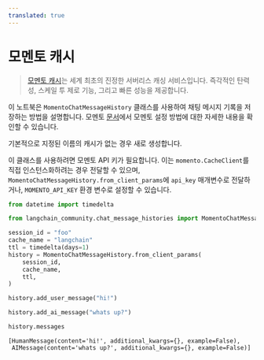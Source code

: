 ```yaml
---
translated: true
---
```


# 모멘토 캐시

>[모멘토 캐시](https://docs.momentohq.com/)는 세계 최초의 진정한 서버리스 캐싱 서비스입니다. 즉각적인 탄력성, 스케일 투 제로 기능, 그리고 빠른 성능을 제공합니다.

이 노트북은 `MomentoChatMessageHistory` 클래스를 사용하여 채팅 메시지 기록을 저장하는 방법을 설명합니다. 모멘토 [문서](https://docs.momentohq.com/getting-started)에서 모멘토 설정 방법에 대한 자세한 내용을 확인할 수 있습니다.

기본적으로 지정된 이름의 캐시가 없는 경우 새로 생성합니다.

이 클래스를 사용하려면 모멘토 API 키가 필요합니다. 이는 `momento.CacheClient`를 직접 인스턴스화하려는 경우 전달할 수 있으며, `MomentoChatMessageHistory.from_client_params`에 `api_key` 매개변수로 전달하거나, `MOMENTO_API_KEY` 환경 변수로 설정할 수 있습니다.

```python
from datetime import timedelta

from langchain_community.chat_message_histories import MomentoChatMessageHistory

session_id = "foo"
cache_name = "langchain"
ttl = timedelta(days=1)
history = MomentoChatMessageHistory.from_client_params(
    session_id,
    cache_name,
    ttl,
)

history.add_user_message("hi!")

history.add_ai_message("whats up?")
```

```python
history.messages
```

```output
[HumanMessage(content='hi!', additional_kwargs={}, example=False),
 AIMessage(content='whats up?', additional_kwargs={}, example=False)]
```
